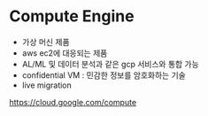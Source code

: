 # Compute Engine

- 가상 머신 제품
- aws ec2에 대응되는 제품
- AL/ML 및 데이터 분석과 같은 gcp 서비스와 통합 가능
- confidential VM : 민감한 정보를 암호화하는 기술
- live migration

https://cloud.google.com/compute
